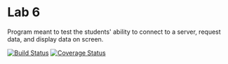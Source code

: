 # Lab 6
Program meant to test the students' ability to connect to a server, request data, and display data on screen. 

[![Build Status](https://app.bitrise.io/app/f661d754bce0b323/status.svg?token=1dIJily9B0FWL91zIT_xcA&branch=master)](https://app.bitrise.io/app/f661d754bce0b323)
[![Coverage Status](https://coveralls.io/repos/github/OpenSauce-Wits/Lab_6/badge.svg?branch=main)](https://coveralls.io/github/OpenSauce-Wits/Lab_6?branch=main)

